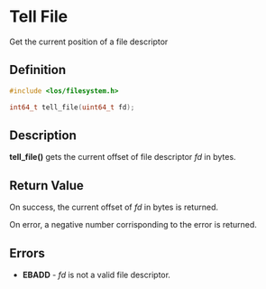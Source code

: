 # Tell File
Get the current position of a file descriptor

## Definition

```c
#include <los/filesystem.h>

int64_t tell_file(uint64_t fd);
```

## Description
**tell_file()** gets the current offset of file descriptor *fd* in bytes.

## Return Value
On success, the current offset of *fd* in bytes is returned.

On error, a negative number corrisponding to the error is returned.

## Errors
 * **EBADD** - *fd* is not a valid file descriptor.